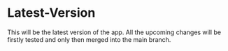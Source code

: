 # Latest-Version

This will be the latest version of the app. All the upcoming changes will be firstly tested and only then merged into the main branch.
